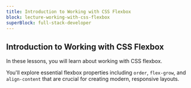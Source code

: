 ```yaml
---
title: Introduction to Working with CSS Flexbox
block: lecture-working-with-css-flexbox
superBlock: full-stack-developer
---
```


## Introduction to Working with CSS Flexbox

In these lessons, you will learn about working with CSS flexbox.

You'll explore essential flexbox properties including `order`, `flex-grow`, and `align-content` that are crucial for creating modern, responsive layouts.
